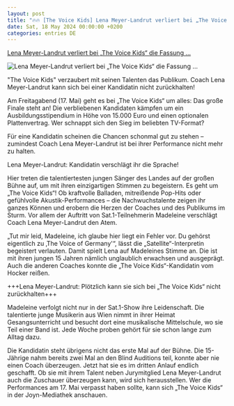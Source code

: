 ```yaml
---
layout: post
title: "🔥🔥 [The Voice Kids] Lena Meyer-Landrut verliert bei „The Voice Kids“ die Fassung ..."
date: Sat, 18 May 2024 00:00:00 +0200
categories: entries DE
---
```

[Lena Meyer-Landrut verliert bei „The Voice Kids“ die Fassung ...](https://www.derwesten.de/panorama/promi-tv/lena-meyer-landrut-the-voice-kids-sat1-fassung-fehler-coach-musik-talente-kandidat-saengerin-id300964717.html)

![Lena Meyer-Landrut verliert bei „The Voice Kids“ die Fassung ...](https://www.derwesten.de/wp-content/uploads/sites/8/2024/05/lena-meyer-landrut-2-e1715975641798.jpg)

"The Voice Kids" verzaubert mit seinen Talenten das Publikum. Coach Lena Meyer-Landrut kann sich bei einer Kandidatin nicht zurückhalten!

Am Freitagabend (17. Mai) geht es bei „The Voice Kids“ um alles: Das große Finale steht an! Die verbliebenen Kandidaten kämpfen um ein Ausbildungsstipendium in Höhe von 15.000 Euro und einen optionalen Plattenvertrag. Wer schnappt sich den Sieg im beliebten TV-Format?

Für eine Kandidatin scheinen die Chancen schonmal gut zu stehen – zumindest Coach Lena Meyer-Landrut ist bei ihrer Performance nicht mehr zu halten.

Lena Meyer-Landrut: Kandidatin verschlägt ihr die Sprache!

Hier treten die talentiertesten jungen Sänger des Landes auf der großen Bühne auf, um mit ihren einzigartigen Stimmen zu begeistern. Es geht um „The Voice Kids“! Ob kraftvolle Balladen, mitreißende Pop-Hits oder gefühlvolle Akustik-Performances – die Nachwuchstalente zeigen ihr ganzes Können und erobern die Herzen der Coaches und des Publikums im Sturm. Vor allem der Auftritt von Sat.1-Teilnehmerin Madeleine verschlägt Coach Lena Meyer-Landrut den Atem.

„Tut mir leid, Madeleine, ich glaube hier liegt ein Fehler vor. Du gehörst eigentlich zu ‚The Voice of Germany'“, lässt die „Satellite“-Interpretin begeistert verlauten. Damit spielt Lena auf Madeleines Stimme an. Die ist mit ihren jungen 15 Jahren nämlich unglaublich erwachsen und ausgeprägt. Auch die anderen Coaches konnte die „The Voice Kids“-Kandidatin vom Hocker reißen.

+++Lena Meyer-Landrut: Plötzlich kann sie sich bei „The Voice Kids“ nicht zurückhalten+++

Madeleine verfolgt nicht nur in der Sat.1-Show ihre Leidenschaft. Die talentierte junge Musikerin aus Wien nimmt in ihrer Heimat Gesangsunterricht und besucht dort eine musikalische Mittelschule, wo sie Teil einer Band ist. Jede Woche proben gehört für sie schon lange zum Alltag dazu.

Die Kandidatin steht übrigens nicht das erste Mal auf der Bühne. Die 15-Jährige nahm bereits zwei Mal an den Blind Auditions teil, konnte aber nie einen Coach überzeugen. Jetzt hat sie es im dritten Anlauf endlich geschafft. Ob sie mit ihrem Talent neben Jurymitglied Lena Meyer-Landrut auch die Zuschauer überzeugen kann, wird sich herausstellen. Wer die Performances am 17. Mai verpasst haben sollte, kann sich „The Voice Kids“ in der Joyn-Mediathek anschauen.


